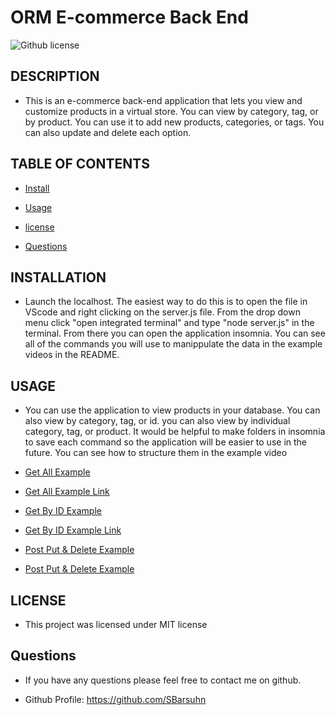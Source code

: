 # ORM E-commerce Back End
![Github license](https://img.shields.io/badge/license-MIT-blue.svg)


## DESCRIPTION

- This is an e-commerce back-end application that lets you view and customize products in a virtual store. You can view by category, tag, or by product. You can use it to add new products, categories, or tags. You can also update and delete each option.


## TABLE OF CONTENTS


* [Install](#install)

* [Usage](#usage)

* [license](#license)

* [Questions](#questions)


## INSTALLATION

- Launch the localhost. The easiest way to do this is to open the file in VScode and right clicking on the server.js file. From the drop down menu click "open integrated terminal" and type "node server.js" in the terminal. From there you can open the application insomnia. You can see all of the commands you will use to manippulate the data in the example videos in the README.


## USAGE

- You can use the application to view products in your database. You can also view by category, tag, or id. you can also view by individual category, tag, or product. It would be helpful to make folders in insomnia to save each command so the application will be easier to use in the future. You can see how to structure them in the example video

- [Get All Example](../hw11/Develop/assets/GET_ALL.mp4) 

- [Get All Example Link](https://clipchamp.com/watch/Da6EdxqA6oU)


- [Get By ID Example](../hw11/Develop/assets/GET_BY_ID.mp4) 

- [Get By ID Example Link](https://clipchamp.com/watch/qgNpbQ95owg)


- [Post Put & Delete Example](../hw11/Develop/assets/POST_PUT_DEL.mp4) 

- [Post Put & Delete Example](https://clipchamp.com/watch/v4eZnmy1XeQ)


## LICENSE

- This project was licensed under MIT license


## Questions

- If you have any questions please feel free to contact me on github.

- Github Profile: https://github.com/SBarsuhn
 